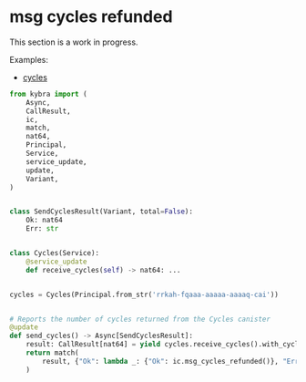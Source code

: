 # msg cycles refunded

This section is a work in progress.

Examples:

-   [cycles](https://github.com/demergent-labs/kybra/tree/main/examples/cycles)

```python
from kybra import (
    Async,
    CallResult,
    ic,
    match,
    nat64,
    Principal,
    Service,
    service_update,
    update,
    Variant,
)


class SendCyclesResult(Variant, total=False):
    Ok: nat64
    Err: str


class Cycles(Service):
    @service_update
    def receive_cycles(self) -> nat64: ...


cycles = Cycles(Principal.from_str('rrkah-fqaaa-aaaaa-aaaaq-cai'))


# Reports the number of cycles returned from the Cycles canister
@update
def send_cycles() -> Async[SendCyclesResult]:
    result: CallResult[nat64] = yield cycles.receive_cycles().with_cycles(1_000_000)
    return match(
        result, {"Ok": lambda _: {"Ok": ic.msg_cycles_refunded()}, "Err": lambda err: {"Err": err}}
    )
```

